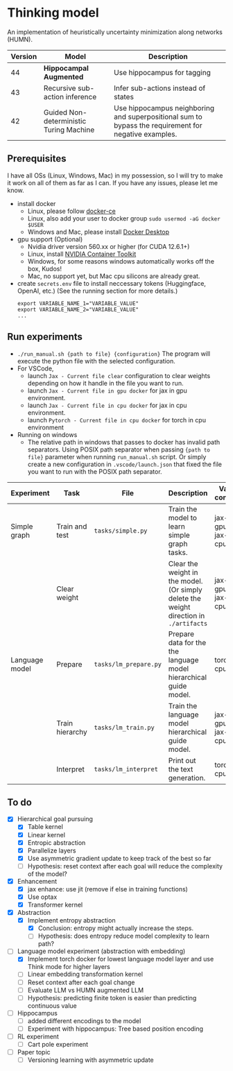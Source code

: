 # Thinking model

An implementation of heuristically uncertainty minimization along networks (HUMN).

| Version | Model                                   | Description                                                                                          |
| ------- | --------------------------------------- | ---------------------------------------------------------------------------------------------------- |
| 44      | **Hippocampal Augmented**               | Use hippocampus for tagging                                                                          |
| 43      | Recursive sub-action inference          | Infer sub-actions instead of states                                                                  |
| 42      | Guided Non-deterministic Turing Machine | Use hippocampus neighboring and superpositional sum to bypass the requirement for negative examples. |

## Prerequisites

I have all OSs (Linux, Windows, Mac) in my possession, so I will try to make it work on all of them as far as I can. If you have any issues, please let me know.

-   install docker
    -   Linux, please follow [docker-ce](https://www.linode.com/docs/guides/installing-and-using-docker-on-ubuntu-and-debian/)
    -   Linux, also add your user to docker group `sudo usermod -aG docker $USER`
    -   Windows and Mac, please install [Docker Desktop](https://www.docker.com/products/docker-desktop)
-   gpu support (Optional)
    -   Nvidia driver version 560.xx or higher (for CUDA 12.6.1+)
    -   Linux, install [NVIDIA Container Toolkit](https://docs.nvidia.com/datacenter/cloud-native/container-toolkit/latest/install-guide.html)
    -   Windows, for some reasons windows automatically works off the box, Kudos!
    -   Mac, no support yet, but Mac cpu silicons are already great.
-   create `secrets.env` file to install neccessary tokens (Huggingface, OpenAI, etc.) (See the running section for more details.)
    ```
    export VARIABLE_NAME_1="VARIABLE_VALUE"
    export VARIABLE_NAME_2="VARIABLE_VALUE"
    ...
    ```

## Run experiments

-   `./run_manual.sh {path to file} {configuration}` The program will execute the python file with the selected configuration.
-   For VSCode,
    -   launch `Jax - Current file clear` configuration to clear weights depending on how it handle in the file you want to run.
    -   launch `Jax - Current file in gpu docker` for jax in gpu environment.
    -   launch `Jax - Current file in cpu docker` for jax in cpu environment.
    -   launch `Pytorch - Current file in cpu docker` for torch in cpu environment
-   Running on windows
    -   The relative path in windows that passes to docker has invalid path separators. Using POSIX path separator when passing `{path to file}` parameter when running `run_manual.sh` script. Or simply create a new configuration in `.vscode/launch.json` that fixed the file you want to run with the POSIX path separator.

| Experiment     | Task            | File                  | Description                                                                            | Valid configs    | Required env vars        |
| -------------- | --------------- | --------------------- | -------------------------------------------------------------------------------------- | ---------------- | ------------------------ |
| Simple graph   | Train and test  | `tasks/simple.py`     | Train the model to learn simple graph tasks.                                           | jax-gpu, jax-cpu | -                        |
|                | Clear weight    |                       | Clear the weight in the model. (Or simply delete the weight direction in `./artifacts` | jax-gpu, jax-cpu | -                        |
| Language model | Prepare         | `tasks/lm_prepare.py` | Prepare data for the the language model hierarchical guide model.                      | torch-cpu        | HF_TOKEN, OPENAI_API_KEY |
|                | Train hierarchy | `tasks/lm_train.py`   | Train the language model hierarchical guide model.                                     | jax-gpu, jax-cpu | -                        |
|                | Interpret       | `tasks/lm_interpret`  | Print out the text generation.                                                         | torch-cpu        | HF_TOKEN                 |

## To do

-   [x] Hierarchical goal pursuing
    -   [x] Table kernel
    -   [x] Linear kernel
    -   [x] Entropic abstraction
    -   [x] Parallelize layers
    -   [x] Use asymmetric gradient update to keep track of the best so far
    -   [ ] Hypothesis: reset context after each goal will reduce the complexity of the model?
-   [x] Enhancement
    -   [x] jax enhance: use jit (remove if else in training functions)
    -   [x] Use optax
    -   [x] Transformer kernel
-   [x] Abstraction
    -   [x] Implement entropy abstraction
        -   [x] Conclusion: entropy might actually increase the steps.
        -   [ ] Hypothesis: does entropy reduce model complexity to learn path?
-   [ ] Language model experiment (abstraction with embedding)
    -   [x] Implement torch docker for lowest language model layer and use Think mode for higher layers
    -   [ ] Linear embedding transformation kernel
    -   [ ] Reset context after each goal change
    -   [ ] Evaluate LLM vs HUMN augmented LLM
    -   [ ] Hypothesis: predicting finite token is easier than predicting continuous value
-   [ ] Hippocampus
    -   [ ] added different encodings to the model
    -   [ ] Experiment with hippocampus: Tree based position encoding
-   [ ] RL experiment
    -   [ ] Cart pole experiment
-   [ ] Paper topic
    -   [ ] Versioning learning with asymmetric update
